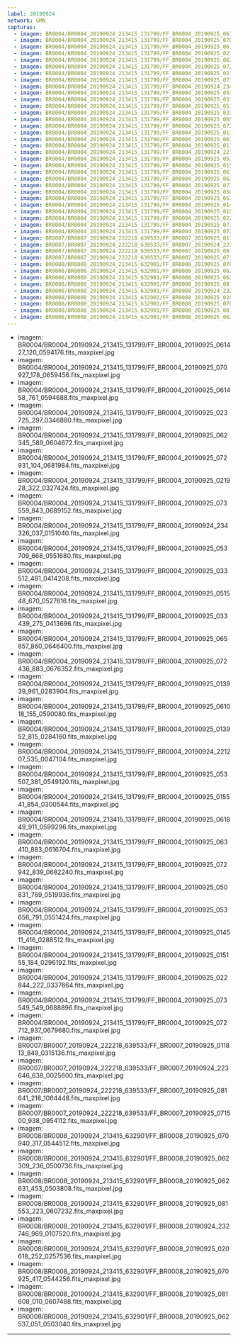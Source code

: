 ```yaml
---
label: 20190924
network: GMN
capturas:
  - imagem: BR0004/BR0004_20190924_213415_131799/FF_BR0004_20190925_061427_120_0594176.fits_maxpixel.jpg
  - imagem: BR0004/BR0004_20190924_213415_131799/FF_BR0004_20190925_070927_178_0659456.fits_maxpixel.jpg
  - imagem: BR0004/BR0004_20190924_213415_131799/FF_BR0004_20190925_061458_761_0594688.fits_maxpixel.jpg
  - imagem: BR0004/BR0004_20190924_213415_131799/FF_BR0004_20190925_023725_297_0346880.fits_maxpixel.jpg
  - imagem: BR0004/BR0004_20190924_213415_131799/FF_BR0004_20190925_062345_589_0604672.fits_maxpixel.jpg
  - imagem: BR0004/BR0004_20190924_213415_131799/FF_BR0004_20190925_072931_104_0681984.fits_maxpixel.jpg
  - imagem: BR0004/BR0004_20190924_213415_131799/FF_BR0004_20190925_021928_322_0327424.fits_maxpixel.jpg
  - imagem: BR0004/BR0004_20190924_213415_131799/FF_BR0004_20190925_073559_843_0689152.fits_maxpixel.jpg
  - imagem: BR0004/BR0004_20190924_213415_131799/FF_BR0004_20190924_234326_037_0151040.fits_maxpixel.jpg
  - imagem: BR0004/BR0004_20190924_213415_131799/FF_BR0004_20190925_053709_668_0551680.fits_maxpixel.jpg
  - imagem: BR0004/BR0004_20190924_213415_131799/FF_BR0004_20190925_033512_481_0414208.fits_maxpixel.jpg
  - imagem: BR0004/BR0004_20190924_213415_131799/FF_BR0004_20190925_051548_670_0527616.fits_maxpixel.jpg
  - imagem: BR0004/BR0004_20190924_213415_131799/FF_BR0004_20190925_033439_275_0413696.fits_maxpixel.jpg
  - imagem: BR0004/BR0004_20190924_213415_131799/FF_BR0004_20190925_065857_860_0646400.fits_maxpixel.jpg
  - imagem: BR0004/BR0004_20190924_213415_131799/FF_BR0004_20190925_072436_883_0676352.fits_maxpixel.jpg
  - imagem: BR0004/BR0004_20190924_213415_131799/FF_BR0004_20190925_013939_961_0283904.fits_maxpixel.jpg
  - imagem: BR0004/BR0004_20190924_213415_131799/FF_BR0004_20190925_061018_155_0590080.fits_maxpixel.jpg
  - imagem: BR0004/BR0004_20190924_213415_131799/FF_BR0004_20190925_013952_815_0284160.fits_maxpixel.jpg
  - imagem: BR0004/BR0004_20190924_213415_131799/FF_BR0004_20190924_221207_535_0047104.fits_maxpixel.jpg
  - imagem: BR0004/BR0004_20190924_213415_131799/FF_BR0004_20190925_053507_381_0549120.fits_maxpixel.jpg
  - imagem: BR0004/BR0004_20190924_213415_131799/FF_BR0004_20190925_015541_854_0300544.fits_maxpixel.jpg
  - imagem: BR0004/BR0004_20190924_213415_131799/FF_BR0004_20190925_061849_911_0599296.fits_maxpixel.jpg
  - imagem: BR0004/BR0004_20190924_213415_131799/FF_BR0004_20190925_063410_883_0616704.fits_maxpixel.jpg
  - imagem: BR0004/BR0004_20190924_213415_131799/FF_BR0004_20190925_072942_839_0682240.fits_maxpixel.jpg
  - imagem: BR0004/BR0004_20190924_213415_131799/FF_BR0004_20190925_050831_769_0519936.fits_maxpixel.jpg
  - imagem: BR0004/BR0004_20190924_213415_131799/FF_BR0004_20190925_053656_791_0551424.fits_maxpixel.jpg
  - imagem: BR0004/BR0004_20190924_213415_131799/FF_BR0004_20190925_014511_416_0288512.fits_maxpixel.jpg
  - imagem: BR0004/BR0004_20190924_213415_131799/FF_BR0004_20190925_015155_184_0296192.fits_maxpixel.jpg
  - imagem: BR0004/BR0004_20190924_213415_131799/FF_BR0004_20190925_022844_222_0337664.fits_maxpixel.jpg
  - imagem: BR0004/BR0004_20190924_213415_131799/FF_BR0004_20190925_073549_549_0688896.fits_maxpixel.jpg
  - imagem: BR0004/BR0004_20190924_213415_131799/FF_BR0004_20190925_072712_937_0679680.fits_maxpixel.jpg
  - imagem: BR0007/BR0007_20190924_222218_639533/FF_BR0007_20190925_011813_849_0315136.fits_maxpixel.jpg
  - imagem: BR0007/BR0007_20190924_222218_639533/FF_BR0007_20190924_223646_638_0025600.fits_maxpixel.jpg
  - imagem: BR0007/BR0007_20190924_222218_639533/FF_BR0007_20190925_081641_218_1064448.fits_maxpixel.jpg
  - imagem: BR0007/BR0007_20190924_222218_639533/FF_BR0007_20190925_071500_938_0954112.fits_maxpixel.jpg
  - imagem: BR0008/BR0008_20190924_213415_632901/FF_BR0008_20190925_070940_317_0544512.fits_maxpixel.jpg
  - imagem: BR0008/BR0008_20190924_213415_632901/FF_BR0008_20190925_062309_236_0500736.fits_maxpixel.jpg
  - imagem: BR0008/BR0008_20190924_213415_632901/FF_BR0008_20190925_062631_453_0503808.fits_maxpixel.jpg
  - imagem: BR0008/BR0008_20190924_213415_632901/FF_BR0008_20190925_081553_223_0607232.fits_maxpixel.jpg
  - imagem: BR0008/BR0008_20190924_213415_632901/FF_BR0008_20190924_232746_969_0107520.fits_maxpixel.jpg
  - imagem: BR0008/BR0008_20190924_213415_632901/FF_BR0008_20190925_020618_252_0257536.fits_maxpixel.jpg
  - imagem: BR0008/BR0008_20190924_213415_632901/FF_BR0008_20190925_070925_417_0544256.fits_maxpixel.jpg
  - imagem: BR0008/BR0008_20190924_213415_632901/FF_BR0008_20190925_081608_010_0607488.fits_maxpixel.jpg
  - imagem: BR0008/BR0008_20190924_213415_632901/FF_BR0008_20190925_062537_051_0503040.fits_maxpixel.jpg
---
```

  - imagem: BR0004/BR0004_20190924_213415_131799/FF_BR0004_20190925_061427_120_0594176.fits_maxpixel.jpg
  - imagem: BR0004/BR0004_20190924_213415_131799/FF_BR0004_20190925_070927_178_0659456.fits_maxpixel.jpg
  - imagem: BR0004/BR0004_20190924_213415_131799/FF_BR0004_20190925_061458_761_0594688.fits_maxpixel.jpg
  - imagem: BR0004/BR0004_20190924_213415_131799/FF_BR0004_20190925_023725_297_0346880.fits_maxpixel.jpg
  - imagem: BR0004/BR0004_20190924_213415_131799/FF_BR0004_20190925_062345_589_0604672.fits_maxpixel.jpg
  - imagem: BR0004/BR0004_20190924_213415_131799/FF_BR0004_20190925_072931_104_0681984.fits_maxpixel.jpg
  - imagem: BR0004/BR0004_20190924_213415_131799/FF_BR0004_20190925_021928_322_0327424.fits_maxpixel.jpg
  - imagem: BR0004/BR0004_20190924_213415_131799/FF_BR0004_20190925_073559_843_0689152.fits_maxpixel.jpg
  - imagem: BR0004/BR0004_20190924_213415_131799/FF_BR0004_20190924_234326_037_0151040.fits_maxpixel.jpg
  - imagem: BR0004/BR0004_20190924_213415_131799/FF_BR0004_20190925_053709_668_0551680.fits_maxpixel.jpg
  - imagem: BR0004/BR0004_20190924_213415_131799/FF_BR0004_20190925_033512_481_0414208.fits_maxpixel.jpg
  - imagem: BR0004/BR0004_20190924_213415_131799/FF_BR0004_20190925_051548_670_0527616.fits_maxpixel.jpg
  - imagem: BR0004/BR0004_20190924_213415_131799/FF_BR0004_20190925_033439_275_0413696.fits_maxpixel.jpg
  - imagem: BR0004/BR0004_20190924_213415_131799/FF_BR0004_20190925_065857_860_0646400.fits_maxpixel.jpg
  - imagem: BR0004/BR0004_20190924_213415_131799/FF_BR0004_20190925_072436_883_0676352.fits_maxpixel.jpg
  - imagem: BR0004/BR0004_20190924_213415_131799/FF_BR0004_20190925_013939_961_0283904.fits_maxpixel.jpg
  - imagem: BR0004/BR0004_20190924_213415_131799/FF_BR0004_20190925_061018_155_0590080.fits_maxpixel.jpg
  - imagem: BR0004/BR0004_20190924_213415_131799/FF_BR0004_20190925_013952_815_0284160.fits_maxpixel.jpg
  - imagem: BR0004/BR0004_20190924_213415_131799/FF_BR0004_20190924_221207_535_0047104.fits_maxpixel.jpg
  - imagem: BR0004/BR0004_20190924_213415_131799/FF_BR0004_20190925_053507_381_0549120.fits_maxpixel.jpg
  - imagem: BR0004/BR0004_20190924_213415_131799/FF_BR0004_20190925_015541_854_0300544.fits_maxpixel.jpg
  - imagem: BR0004/BR0004_20190924_213415_131799/FF_BR0004_20190925_061849_911_0599296.fits_maxpixel.jpg
  - imagem: BR0004/BR0004_20190924_213415_131799/FF_BR0004_20190925_063410_883_0616704.fits_maxpixel.jpg
  - imagem: BR0004/BR0004_20190924_213415_131799/FF_BR0004_20190925_072942_839_0682240.fits_maxpixel.jpg
  - imagem: BR0004/BR0004_20190924_213415_131799/FF_BR0004_20190925_050831_769_0519936.fits_maxpixel.jpg
  - imagem: BR0004/BR0004_20190924_213415_131799/FF_BR0004_20190925_053656_791_0551424.fits_maxpixel.jpg
  - imagem: BR0004/BR0004_20190924_213415_131799/FF_BR0004_20190925_014511_416_0288512.fits_maxpixel.jpg
  - imagem: BR0004/BR0004_20190924_213415_131799/FF_BR0004_20190925_015155_184_0296192.fits_maxpixel.jpg
  - imagem: BR0004/BR0004_20190924_213415_131799/FF_BR0004_20190925_022844_222_0337664.fits_maxpixel.jpg
  - imagem: BR0004/BR0004_20190924_213415_131799/FF_BR0004_20190925_073549_549_0688896.fits_maxpixel.jpg
  - imagem: BR0004/BR0004_20190924_213415_131799/FF_BR0004_20190925_072712_937_0679680.fits_maxpixel.jpg
  - imagem: BR0007/BR0007_20190924_222218_639533/FF_BR0007_20190925_011813_849_0315136.fits_maxpixel.jpg
  - imagem: BR0007/BR0007_20190924_222218_639533/FF_BR0007_20190924_223646_638_0025600.fits_maxpixel.jpg
  - imagem: BR0007/BR0007_20190924_222218_639533/FF_BR0007_20190925_081641_218_1064448.fits_maxpixel.jpg
  - imagem: BR0007/BR0007_20190924_222218_639533/FF_BR0007_20190925_071500_938_0954112.fits_maxpixel.jpg
  - imagem: BR0008/BR0008_20190924_213415_632901/FF_BR0008_20190925_070940_317_0544512.fits_maxpixel.jpg
  - imagem: BR0008/BR0008_20190924_213415_632901/FF_BR0008_20190925_062309_236_0500736.fits_maxpixel.jpg
  - imagem: BR0008/BR0008_20190924_213415_632901/FF_BR0008_20190925_062631_453_0503808.fits_maxpixel.jpg
  - imagem: BR0008/BR0008_20190924_213415_632901/FF_BR0008_20190925_081553_223_0607232.fits_maxpixel.jpg
  - imagem: BR0008/BR0008_20190924_213415_632901/FF_BR0008_20190924_232746_969_0107520.fits_maxpixel.jpg
  - imagem: BR0008/BR0008_20190924_213415_632901/FF_BR0008_20190925_020618_252_0257536.fits_maxpixel.jpg
  - imagem: BR0008/BR0008_20190924_213415_632901/FF_BR0008_20190925_070925_417_0544256.fits_maxpixel.jpg
  - imagem: BR0008/BR0008_20190924_213415_632901/FF_BR0008_20190925_081608_010_0607488.fits_maxpixel.jpg
  - imagem: BR0008/BR0008_20190924_213415_632901/FF_BR0008_20190925_062537_051_0503040.fits_maxpixel.jpg
---

